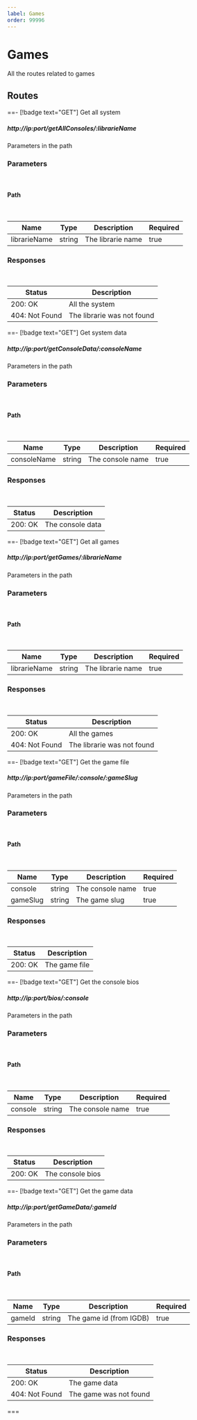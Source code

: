 ```yaml
---
label: Games
order: 99996
---
```


# Games

All the routes related to games

## Routes

==- [!badge text="GET"] Get all system

##### http://ip:port/getAllConsoles/:librarieName

Parameters in the path

### Parameters
<br>

#### Path
<br>

| Name | Type | Description | Required |
| ---- | ---- | ----------- | -------- |
| librarieName | string | The librarie name | true |

### Responses
<br>

| Status | Description |
| ------ | ----------- |
| 200: OK | All the system |
| 404: Not Found | The librarie was not found |

==- [!badge text="GET"] Get system data

##### http://ip:port/getConsoleData/:consoleName

Parameters in the path

### Parameters
<br>

#### Path
<br>

| Name | Type | Description | Required |
| ---- | ---- | ----------- | -------- |
| consoleName | string | The console name | true |

### Responses
<br>

| Status | Description |
| ------ | ----------- |
| 200: OK | The console data |

==- [!badge text="GET"] Get all games

##### http://ip:port/getGames/:librarieName

Parameters in the path

### Parameters
<br>

#### Path
<br>

| Name | Type | Description | Required |
| ---- | ---- | ----------- | -------- |
| librarieName | string | The librarie name | true |

### Responses
<br>

| Status | Description |
| ------ | ----------- |
| 200: OK | All the games |
| 404: Not Found | The librarie was not found |

==- [!badge text="GET"] Get the game file

##### http://ip:port/gameFile/:console/:gameSlug

Parameters in the path

### Parameters
<br>

#### Path
<br>

| Name | Type | Description | Required |
| ---- | ---- | ----------- | -------- |
| console | string | The console name | true |
| gameSlug | string | The game slug | true |

### Responses
<br>

| Status | Description |
| ------ | ----------- |
| 200: OK | The game file |

==- [!badge text="GET"] Get the console bios

##### http://ip:port/bios/:console

Parameters in the path

### Parameters
<br>

#### Path
<br>

| Name | Type | Description | Required |
| ---- | ---- | ----------- | -------- |
| console | string | The console name | true |

### Responses
<br>

| Status | Description |
| ------ | ----------- |
| 200: OK | The console bios |

==- [!badge text="GET"] Get the game data

##### http://ip:port/getGameData/:gameId

Parameters in the path

### Parameters
<br>

#### Path
<br>

| Name | Type | Description | Required |
| ---- | ---- | ----------- | -------- |
| gameId | string | The game id (from IGDB) | true |

### Responses
<br>

| Status | Description |
| ------ | ----------- |
| 200: OK | The game data |
| 404: Not Found | The game was not found |

===
